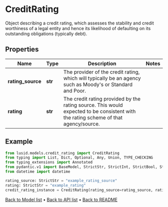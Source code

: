 # CreditRating

Object describing a credit rating,  which assesses the stability and credit worthiness of a legal entity  and hence its likelihood of defaulting on its outstanding obligations (typically debt).
## Properties
Name | Type | Description | Notes
------------ | ------------- | ------------- | -------------
**rating_source** | **str** | The provider of the credit rating, which will typically be an agency such as Moody&#39;s or Standard and Poor. | 
**rating** | **str** | The credit rating provided by the rating source. This would expected to be consistent with the rating scheme of that agency/source. | 
## Example

```python
from lusid.models.credit_rating import CreditRating
from typing import List, Dict, Optional, Any, Union, TYPE_CHECKING
from typing_extensions import Annotated
from pydantic.v1 import BaseModel, StrictStr, StrictInt, StrictBool, StrictFloat, StrictBytes, Field, validator, ValidationError, conlist, constr
from datetime import datetime

rating_source: StrictStr = "example_rating_source"
rating: StrictStr = "example_rating"
credit_rating_instance = CreditRating(rating_source=rating_source, rating=rating)

```

[Back to Model list](../README.md#documentation-for-models) &#8226; [Back to API list](../README.md#documentation-for-api-endpoints) &#8226; [Back to README](../README.md)

